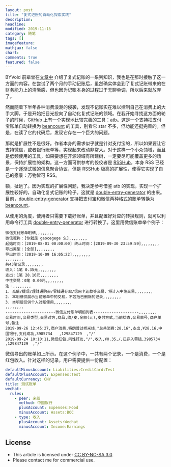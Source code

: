 ```yaml
---
layout: post
title: "复式记账的自动化探索实践"
description: 
headline:
modified: 2019-11-15
category: 随笔
tags: []
imagefeature:
mathjax: false
chart:
comments: true
featured: false
---
```


BYVoid 前辈曾在[文章中](https://www.byvoid.com/zhs/blog/beancount-bookkeeping-1) 介绍了复式记账的一系列知识，我也是在那时接触了这一方面的内容。在尝试了两个月的手动记账后，虽然确实体会到了复式记账带来的在财务能力上的清晰感，但也因为记账本身的过程过于无聊单调，所以后来就放弃了。

然而随着下半年各种消费浪潮的侵袭，发现不记账实在难以控制自己在消费上的大手大脚。于是开始把目光投向了自动化复式记账的领域。在我开始寻找这方面的轮子的时候，GitHub 上有一个实现地比较完善的工具：[atb](https://github.com/dilfish/atb)。这是一个支持把支付宝账单自动转换为 [beancount][] 的工具，别看它 star 不多，但功能还挺完善的。但是，在读了它的代码后，发现它存在一个巨大的问题。

那就是扩展性不是很好。作者本身的需求似乎就是针对支付宝的，所以如果要让它支持微信，或者银行账单等，实现起来改动非常大。对于这样一个小众领域，而且是低频使用的工具，如果要想在开源领域有所建树，一定要尽可能覆盖更多的场景，保持扩展性的架构。这一方面可供参考的佼佼者是 [RSSHub](https://github.com/DIYgod/RSSHub)，本身 RSS 已经是一个逐渐式微的信息聚合协议，但是 RSSHub 极高的扩展性，使得它实现了自己的愿景：万物皆可 RSS。

额，扯远了。因为实现的扩展性问题，我决定参考借鉴 atb 的实现，实现一个扩展性较好的，自动化复式记账的轮子。这就是 [double-entry-generator][] 的由来。目前，[double-entry-generator][] 支持把支付宝和微信两种格式的账单转换为 [beancount][]。

从使用的角度，使用者只需要下载好账单，并且配置好对应的转换规则，就可以利用命令行工具 [double-entry-generator] 进行转换了。这里用微信账单举个例子：

```
微信支付账单明细,,,,,,,,
微信昵称：[你就是 gaocegege 么],,,,,,,,
起始时间：[2019-08-01 00:00:00] 终止时间：[2019-09-30 23:59:59],,,,,,,,
导出类型：[全部],,,,,,,,
导出时间：[2019-10-09 16:05:22],,,,,,,,
,,,,,,,,
共43笔记录,,,,,,,,
收入：1笔 0.35元,,,,,,,,
支出：1笔 28.16元,,,,,,,,
中性交易：0笔 0.00元,,,,,,,,
注：,,,,,,,,
1. 充值/提现/理财通购买/零钱通存取/信用卡还款等交易，将计入中性交易,,,,,,,,
2. 本明细仅展示当前账单中的交易，不包括已删除的记录,,,,,,,,
3. 本明细仅供个人对账使用,,,,,,,,
,,,,,,,,
----------------------微信支付账单明细列表--------------------,,,,,,,,
交易时间,交易类型,交易对方,商品,收/支,金额(元),支付方式,当前状态,交易单号,商户单号,备注
2019-09-26 12:45:27,商户消费,特朗普过桥米线,"总共消费:28.16",支出,¥28.16,中国银行,支付成功,3985734	,129847129	,"/"
2019-09-24 10:10:11,微信红包,同性好友,"/",收入,¥0.35,/,已存入零钱,3985734	,129847129	,"/"
```

微信导出的账单如上所示。在这个例子中，一共有两个记录，一个是消费，一个是红包收入。针对这样的记录，用户需要提供一份配置：

```yaml
defaultMinusAccount: Liabilities:CreditCard:Test
defaultPlusAccount: Expenses:Test
defaultCurrency: CNY
title: 测试账单
wechat:
  rules:
    - peer: 米线
      method: 中国银行
      plusAccount: Expenses:Food
      minusAccount: Assets:BOC
    - type: 收入
      plusAccount: Assets:Wechat
      minusAccount: Income:Earnings
```



## License

- This article is licensed under [CC BY-NC-SA 3.0](https://creativecommons.org/licenses/by-nc-sa/3.0/).
- Please contact me for commercial use.

[double-entry-generator]: https://github.com/gaocegege/double-entry-generator
[beancount]: https://github.com/beancount/beancount
